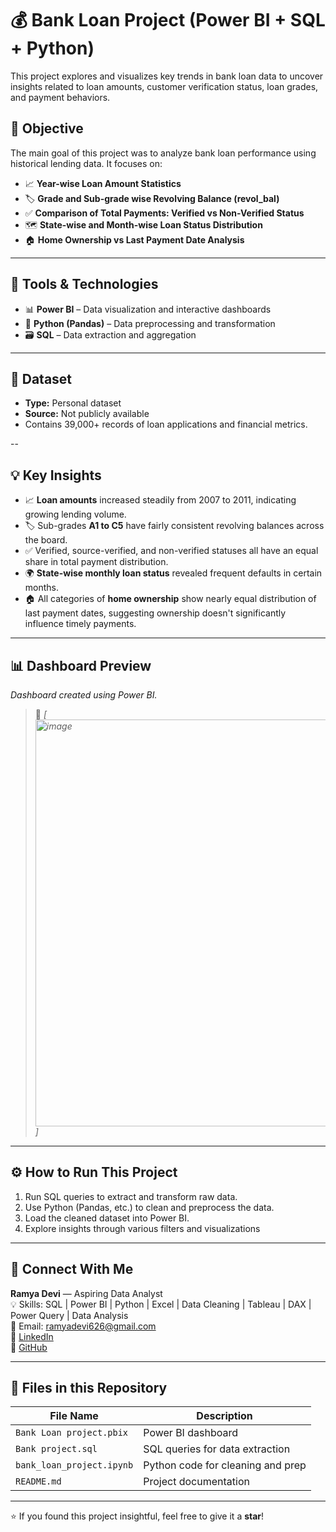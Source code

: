 
# 💰 Bank Loan Project (Power BI + SQL + Python)

This project explores and visualizes key trends in bank loan data to uncover insights related to loan amounts, customer verification status, loan grades, and payment behaviors.

## 📌 Objective

The main goal of this project was to analyze bank loan performance using historical lending data. It focuses on:

- 📈 **Year-wise Loan Amount Statistics**
- 🏷️ **Grade and Sub-grade wise Revolving Balance (revol_bal)**
- ✅ **Comparison of Total Payments: Verified vs Non-Verified Status**
- 🗺️ **State-wise and Month-wise Loan Status Distribution**
- 🏠 **Home Ownership vs Last Payment Date Analysis**

---

## 🧰 Tools & Technologies
- 📊 **Power BI** – Data visualization and interactive dashboards
- 🐍 **Python (Pandas)** – Data preprocessing and transformation
- 🗃️ **SQL** – Data extraction and aggregation

---

## 📁 Dataset
- **Type:** Personal dataset  
- **Source:** Not publicly available 
- Contains 39,000+ records of loan applications and financial metrics.

--

## 💡 Key Insights

- 📈 **Loan amounts** increased steadily from 2007 to 2011, indicating growing lending volume.
- 🏷️ Sub-grades **A1 to C5** have fairly consistent revolving balances across the board.
- ✅ Verified, source-verified, and non-verified statuses all have an equal share in total payment distribution.
- 🌍 **State-wise monthly loan status** revealed frequent defaults in certain months.
- 🏠 All categories of **home ownership** show nearly equal distribution of last payment dates, suggesting ownership doesn't significantly influence timely payments.



---

## 📊 Dashboard Preview

*Dashboard created using Power BI.*

> 📌 *[<img width="1173" height="651" alt="image" src="https://github.com/user-attachments/assets/685b678e-1707-4bd8-a3ef-fff279999aab" />]*  


---

## ⚙️ How to Run This Project

1. Run SQL queries to extract and transform raw data.
2. Use Python (Pandas, etc.) to clean and preprocess the data.
3. Load the cleaned dataset into Power BI.
4. Explore insights through various filters and visualizations

---

## 🔗 Connect With Me
 
**Ramya Devi** — Aspiring Data Analyst  
💡 Skills: SQL | Power BI | Python | Excel | Data Cleaning | Tableau | DAX | Power Query | Data Analysis  
📧 Email: ramyadevi626@gmail.com  
🔗 [LinkedIn](https://www.linkedin.com/in/ramya-devi-rayudu-b13b251ba/)  
🔗 [GitHub](https://github.com/RamyaRayudu)

---

## 📂 Files in this Repository

| File Name             | Description                                |
|-----------------------|--------------------------------------------|
| `Bank Loan project.pbix`      | Power BI dashboard                 |
| `Bank project.sql`            | SQL queries for data extraction    |
| `bank_loan_project.ipynb`     | Python code for cleaning and prep  |
| `README.md`                   | Project documentation              |

---

⭐ If you found this project insightful, feel free to give it a **star**!

















